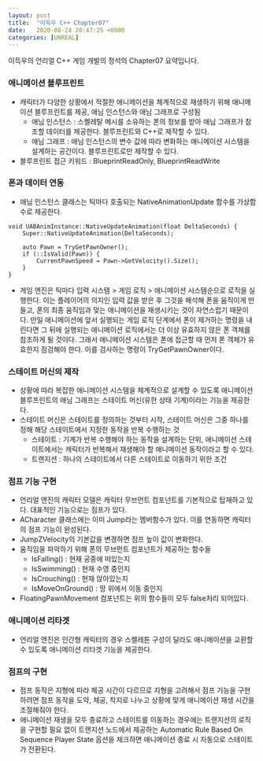 ```yaml
---
layout: post
title:  "이득우 C++ Chapter07"
date:   2020-08-24 20:47:25 +0900
categories: [UNREAL]
---
```


이득우의 언리얼 C++ 게임 개발의 정석의 Chapter07 요약입니다.

### 애니메이션 블루프린트
- 캐릭터가 다양한 상황에서 적절한 애니메이션을 체계적으로 재생하기 위해 애니메이션 블루프린트를 제공, 애님 인스턴스와 애님 그래프로 구성됨
    - 애님 인스턴스 : 스켈레탈 메시를 소유하는 폰의 정보를 받아 애님 그래프가 참조할 데이터를 제공한다. 블루프린트와 C++로 제작할 수 있다.
    - 애님 그래프 : 애님 인스턴스의 변수 값에 따라 변화하는 애니메이션 시스템을 설계하는 공간이다. 블루프린트로만 제작할 수 있다.
- 블루프린트 접근 키워드 : BlueprintReadOnly, BlueprintReadWrite

### 폰과 데이터 연동
- 애님 인스턴스 클래스는 틱마다 호출되는 NativeAnimationUpdate 함수를 가상함수로 제공한다.
```
void UABAnimInstance::NativeUpdateAnimation(float DeltaSeconds) {
	Super::NativeUpdateAnimation(DeltaSeconds);

	auto Pawn = TryGetPawnOwner();
	if (::IsValid(Pawn)) {
		CurrentPawnSpeed = Pawn->GetVelocity().Size();
	}
}
```
- 게임 엔진은 틱마다 입력 시스템 > 게임 로직 > 애니메이션 시스템순으로 로직을 실행한다. 이는 플레이어의 의지인 입력 값을 받은 후 그것을 해석해 폰을 움직이게 만들고, 폰의 최종 움직임과 맞는 애니메이션을 재생시키는 것이 자연스럽기 때문이다. 만일 애니메이션에 앞서 실행되는 게임 로직 단계에서 폰이 제거하는 명령을 내린다면 그 뒤에 실행되는 애니메이션 로직에서는 더 이상 유효하지 않은 폰 객체를 참조하게 될 것이다. 그래서 애니메이션 시스템은 폰에 접근할 때 먼저 폰 객체가 유효한지 점검해야 한다. 이를 검사하는 명령이 TryGetPawnOwner이다.

### 스테이트 머신의 제작
- 상황에 따라 복잡한 애니메이션 시스템을 체계적으로 설계할 수 있도록 애니메이션 블루프린트의 애님 그래프는 스테이트 머신(유한 상태 기계)이라는 기능을 제공한다.
- 스테이트 머신은 스테이트를 정의하는 것부터 시작, 스테이트 머신은 그중 하나를 정해 해당 스테이트에서 지정한 동작을 반복 수행하는 것
    - 스테이트 : 기계가 반복 수행해야 하는 동작을 설계하는 단위, 애니메이션 스테이트에서는 캐릭터가 반복해서 재생해야 할 애니메이션 동작이라고 할 수 있다.
    - 트랜지션 : 하나의 스테이트에서 다른 스테이트로 이동하기 위한 조건

### 점프 기능 구현
- 언리얼 엔진의 캐릭터 모델은 캐릭터 무브먼트 컴포넌트를 기본적으로 탑재하고 있다. 대표적인 기능으로는 점프가 있다.
- ACharacter 클래스에는 이미 Jump라는 멤버함수가 있다. 이를 연동하면 캐릭터의 점프 기능이 완성된다.
- JumpZVelocity의 기본값을 변경하면 점프 높이 값이 변화한다.
- 움직임을 파악하기 위해 폰의 무브먼트 컴포넌트가 제공하는 함수들
    - IsFalling() : 현재 공중에 떠있는지
    - IsSwimming() : 현재 수영 중인지
    - IsCrouching() : 현재 앉아있는지
    - IsMoveOnGround() : 땅 위에서 이동 중인지
- FloatingPawnMovement 컴포넌트는 위의 함수들이 모두 false처리 되어있다.

### 애니메이션 리타겟
- 언리얼 엔진은 인간형 캐릭터의 경우 스켈레톤 구성이 달라도 애니메이션을 교환할 수 있도록 애니메이션 리타겟 기능을 제공한다.

### 점프의 구현
- 점프 동작은 지형에 따라 체공 시간이 다르므로 지형을 고려해서 점프 기능을 구현 하려면 점프 동작을 도약, 체공, 착지로 나누고 상황에 맞게 애니메이션 재생 시간을 조절해줘야 한다.
- 애니메이션 재생을 모두 종료하고 스테이트를 이동하는 경우에는 트랜지션의 로직을 구현할 필요 없이 트랜지션 노드에서 제공하는 Automatic Rule Based On Sequence Player State 옵션을 체크하면 애니메이션 종료 시 자동으로 스테이트가 전환된다. 
